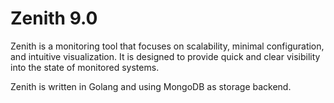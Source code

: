 Zenith 9.0
==================

Zenith is a monitoring tool that focuses on scalability, minimal configuration, and intuitive visualization. 
It is designed to provide quick and clear visibility into the state of monitored systems.

Zenith is written in Golang and using MongoDB as storage backend.
